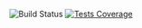 ![Build Status](https://github.com/lyskouski/app-finance/actions/workflows/dart.yml/badge.svg?branch=main) [![Tests Coverage](https://lyskouski.github.io/app-finance/badges/coverage.svg)](https://github.com/lyskouski/app-finance/actions)